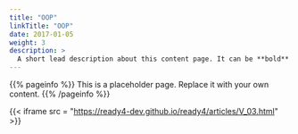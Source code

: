 ```yaml
---
title: "OOP"
linkTitle: "OOP"
date: 2017-01-05
weight: 3
description: >
  A short lead description about this content page. It can be **bold** or _italic_ and can be split over multiple paragraphs.
---
```


{{% pageinfo %}}
This is a placeholder page. Replace it with your own content.
{{% /pageinfo %}}


{{< iframe src = "https://ready4-dev.github.io/ready4/articles/V_03.html" >}}